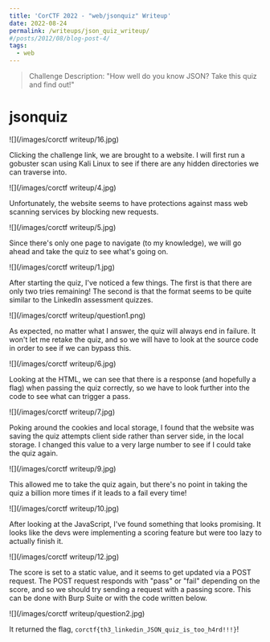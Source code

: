 ```yaml
---
title: 'CorCTF 2022 - "web/jsonquiz" Writeup'
date: 2022-08-24
permalink: /writeups/json_quiz_writeup/
#/posts/2012/08/blog-post-4/
tags:
  - web
---
```

> Challenge Description: "How well do you know JSON? Take this quiz and find out!"

jsonquiz
======

![](/images/corctf writeup/16.jpg)

Clicking the challenge link, we are brought to a website. I will first run a gobuster
scan using Kali Linux to see if there are any hidden directories we can traverse
into.

![](/images/corctf writeup/4.jpg)

Unfortunately, the website seems to have protections against mass web scanning services
by blocking new requests.

![](/images/corctf writeup/5.jpg)

Since there's only one page to navigate (to my knowledge), we will go ahead and
take the quiz to see what's going on.

![](/images/corctf writeup/1.jpg)

After starting the quiz, I've noticed a few things. The first is that there are
only two tries remaining! The second is that the format seems to be quite similar
to the LinkedIn assessment quizzes.

![](/images/corctf writeup/question1.png)

As expected, no matter what I answer, the quiz will always end in failure. It
won't let me retake the quiz, and so we will have to look at the source code
in order to see if we can bypass this.

![](/images/corctf writeup/6.jpg)

Looking at the HTML, we can see that there is a response (and hopefully a flag)
when passing the quiz correctly, so we have to look further into the code to see
what can trigger a pass.

![](/images/corctf writeup/7.jpg)

Poking around the cookies and local storage, I found that the website was saving
the quiz attempts client side rather than server side, in the local storage. I
changed this value to a very large number to see if I could take the quiz again.

![](/images/corctf writeup/9.jpg)

This allowed me to take the quiz again, but there's no point in taking
the quiz a billion more times if it leads to a fail every time!

![](/images/corctf writeup/10.jpg)

After looking at the JavaScript, I've found something that looks promising. It
looks like the devs were implementing a scoring feature but were too lazy to
actually finish it.

![](/images/corctf writeup/12.jpg)

The score is set to a static value, and it seems to get updated via a POST request.
The POST request responds with "pass" or "fail" depending on the score, and so
we should try sending a request with a passing score. This can be done with
Burp Suite or with the code written below.

![](/images/corctf writeup/question2.jpg)

It returned the flag, `corctf{th3_linkedin_JSON_quiz_is_too_h4rd!!!}`!
